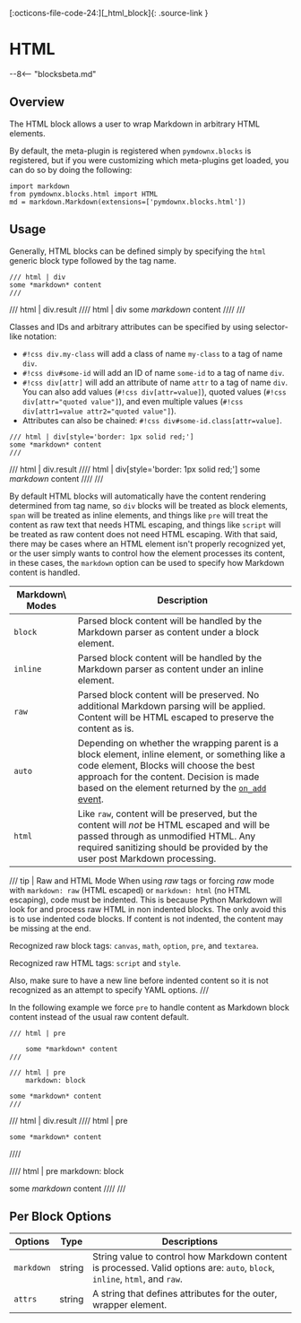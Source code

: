 [:octicons-file-code-24:][_html_block]{: .source-link }

# HTML

--8<-- "blocksbeta.md"

## Overview

The HTML block allows a user to wrap Markdown in arbitrary HTML elements.

By default, the meta-plugin is registered when `pymdownx.blocks` is registered, but if you were customizing which
meta-plugins get loaded, you can do so by doing the following:

```py3
import markdown
from pymdownx.blocks.html import HTML
md = markdown.Markdown(extensions=['pymdownx.blocks.html'])
```

## Usage

Generally, HTML blocks can be defined simply by specifying the `html` generic block type followed by the tag name.

```text title="HTML"
/// html | div
some *markdown* content
///
```

/// html | div.result
//// html | div
some *markdown* content
////
///

Classes and IDs and arbitrary attributes can be specified by using selector-like notation:

- `#!css div.my-class` will add a class of name `my-class` to a tag of name `div`.
- `#!css div#some-id` will add an ID of name `some-id` to a tag of name `div`.
- `#!css div[attr]` will add an attribute of name `attr` to a tag of name `div`. You can also add values
  (`#!css div[attr=value]`),
  quoted values (`#!css div[attr="quoted value"]`), and even multiple values (`#!css div[attr1=value attr2="quoted value"]`).
- Attributes can also be chained: `#!css div#some-id.class[attr=value]`.

```text title="HTML"
/// html | div[style='border: 1px solid red;']
some *markdown* content
///
```

/// html | div.result
//// html | div[style='border: 1px solid red;']
some *markdown* content
////
///

By default HTML blocks will automatically have the content rendering determined from tag name, so `div` blocks will be
treated as block elements, `span` will be treated as inline elements, and things like `pre` will treat the content as
raw text that needs HTML escaping, and things like `script` will be treated as raw content does not need HTML escaping.
With that said, there may be cases where an HTML element isn't properly recognized yet, or the user simply wants to
control how the element processes its content, in these cases, the `markdown` option can be used to specify how Markdown
content is handled.

Markdown\ Modes | Description
--------------- | -----------
`block`         | Parsed block content will be handled by the Markdown parser as content under a block element.
`inline`        | Parsed block content will be handled by the Markdown parser as content under an inline element.
`raw`           | Parsed block content will be preserved. No additional Markdown parsing will be applied. Content will be HTML escaped to preserve the content as is.
`auto`          | Depending on whether the wrapping parent is a block element, inline element, or something like a code element, Blocks will choose the best approach for the content. Decision is made based on the element returned by the [`on_add` event](#on_add-event).
`html`          | Like `raw`, content will be preserved, but the content will _not_ be HTML escaped and will be passed through as unmodified HTML. Any required sanitizing should be provided by the user post Markdown processing.

/// tip | Raw and HTML Mode
When using _raw_ tags or forcing _raw_ mode with `markdown: raw` (HTML escaped) or `markdown: html` (no HTML escaping),
code must be indented. This is because Python Markdown will look for and process raw HTML in non indented blocks. The
only avoid this is to use indented code blocks. If content is not indented, the content may be missing at the end.

Recognized raw block tags: `canvas`, `math`, `option`, `pre`, and `textarea`.

Recognized raw HTML tags: `script` and `style`.

Also, make sure to have a new line before indented content so it is not recognized as an attempt to specify YAML
options.
///

In the following example we force `pre` to handle content as Markdown block content instead of the usual raw content
default.

```text title="Pre as Block"
/// html | pre

    some *markdown* content
///

/// html | pre
    markdown: block

some *markdown* content
///
```

/// html | div.result
//// html | pre

    some *markdown* content
////

//// html | pre
    markdown: block

some *markdown* content
////
///

## Per Block Options

Options      | Type       | Descriptions
------------ | ---------- | ------------
`markdown`   | string     | String value to control how Markdown content is processed. Valid options are: `auto`, `block`, `inline`, `html`, and `raw`.
`attrs`      | string     | A string that defines attributes for the outer, wrapper element.
